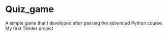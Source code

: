 # Quiz_game
A simple game that I developed after passing the advanced Python course. 
My first Tkinter project
